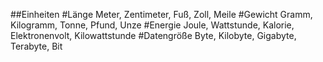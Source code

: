 ##Einheiten
#Länge
Meter, Zentimeter, Fuß, Zoll, Meile
#Gewicht
Gramm, Kilogramm, Tonne, Pfund, Unze
#Energie
Joule, Wattstunde, Kalorie, Elektronenvolt, Kilowattstunde
#Datengröße
Byte, Kilobyte, Gigabyte, Terabyte, Bit